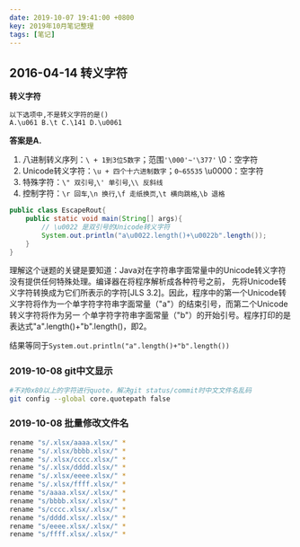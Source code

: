 ```yaml
---
date: 2019-10-07 19:41:00 +0800
key: 2019年10月笔记整理
tags: [笔记]
---
```


## 2016-04-14 转义字符

**转义字符**

```text
以下选项中,不是转义字符的是()
A.\u061 B.\t C.\141 D.\u0061
```

**答案是A.**

1. 八进制转义序列：`\ + 1到3位5数字`；范围`'\000'~'\377'` \0：空字符
2. Unicode转义字符：`\u + 四个十六进制数字`；`0~65535` \u0000：空字符
3. 特殊字符：`\" 双引号`,`\' 单引号`,`\\ 反斜线`
4. 控制字符：`\r 回车`,`\n 换行`,`\f 走纸换页`,`\t 横向跳格`,`\b 退格`


```java
public class EscapeRout{
    public static void main(String[] args){
        // \u0022 是双引号的Unicode转义字符
        System.out.println("a\u0022.length()+\u0022b".length());
    }
}
```

理解这个谜题的关键是要知道：Java对在字符串字面常量中的Unicode转义字符没有提供任何特殊处理。编译器在将程序解析成各种符号之前， 先将Unicode转义字符转换成为它们所表示的字符[JLS 3.2]。因此，程序中的第一个Unicode转义字符将作为一个单字符字符串字面常量（"a"）的结束引号，而第二个Unicode转义字符将作为另一 个单字符字符串字面常量（"b"）的开始引号。程序打印的是表达式"a".length()+"b".length()，即2。

结果等同于`System.out.println("a".length()+"b".length())`


### 2019-10-08 git中文显示


```bash
#不对0x80以上的字符进行quote，解决git status/commit时中文文件名乱码
git config --global core.quotepath false
```

### 2019-10-08 批量修改文件名

```bash
rename "s/.xlsx/aaaa.xlsx/" *
rename "s/.xlsx/bbbb.xlsx/" *
rename "s/.xlsx/cccc.xlsx/" *
rename "s/.xlsx/dddd.xlsx/" *
rename "s/.xlsx/eeee.xlsx/" *
rename "s/.xlsx/ffff.xlsx/" *
rename "s/aaaa.xlsx/.xlsx/" *
rename "s/bbbb.xlsx/.xlsx/" *
rename "s/cccc.xlsx/.xlsx/" *
rename "s/dddd.xlsx/.xlsx/" *
rename "s/eeee.xlsx/.xlsx/" *
rename "s/ffff.xlsx/.xlsx/" *
```







